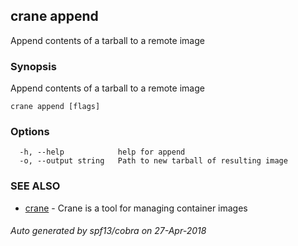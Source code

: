 ## crane append

Append contents of a tarball to a remote image

### Synopsis

Append contents of a tarball to a remote image

```
crane append [flags]
```

### Options

```
  -h, --help            help for append
  -o, --output string   Path to new tarball of resulting image
```

### SEE ALSO

* [crane](crane.md)	 - Crane is a tool for managing container images

###### Auto generated by spf13/cobra on 27-Apr-2018

